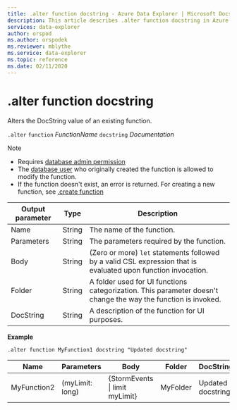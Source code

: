```yaml
---
title: .alter function docstring - Azure Data Explorer | Microsoft Docs
description: This article describes .alter function docstring in Azure Data Explorer.
services: data-explorer
author: orspod
ms.author: orspodek
ms.reviewer: mblythe
ms.service: data-explorer
ms.topic: reference
ms.date: 02/11/2020
---
```

# .alter function docstring

Alters the DocString value of an existing function.

`.alter` `function` *FunctionName* `docstring` *Documentation*

> [!NOTE]
> * Requires [database admin permission](../management/access-control/role-based-authorization.md)
> * The [database user](../management/access-control/role-based-authorization.md) who originally created the function is allowed to modify the function. 
> * If the function doesn't exist, an error is returned. For creating a new function, see [.create function](create-function.md)

|Output parameter |Type |Description
|---|---|--- 
|Name  |String |The name of the function. 
|Parameters  |String |The parameters required by the function.
|Body  |String |(Zero or more) `let` statements followed by a valid CSL expression that is evaluated upon function invocation.
|Folder|String|A folder used for UI functions categorization. This parameter doesn't change the way the function is invoked.
|DocString|String|A description of the function for UI purposes.

**Example** 

```
.alter function MyFunction1 docstring "Updated docstring"
```
    
|Name |Parameters |Body|Folder|DocString
|---|---|---|---|---
|MyFunction2 |(myLimit: long)| {StormEvents &#124; limit myLimit}|MyFolder|Updated docstring|